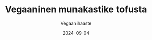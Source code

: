 ---
title: "Vegaaninen munakastike tofusta"
image: "https://vegaanibotti.lauravuo.me/2024/09/2024-09-04_small.png"
date: 2024-09-04
receipt_url: "https://vegaanihaaste.fi/reseptit/vegaaninen-munakastike-tofusta"
author: "Vegaanihaaste"
---